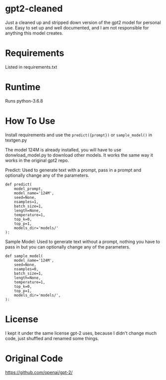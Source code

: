 # gpt2-cleaned
Just a cleaned up and stripped down version of the gpt2 model for personal use. Easy to set up and well documented, and I am not responsible for anything this model creates.

# Requirements 
Listed in requirements.txt

# Runtime
Runs python-3.6.8

# How To Use
Install requirements and use the `predict({prompt})` or `sample_model()` in textgen.py

The model 124M is already installed, you will have to use donwload_model.py to download other models. It works the same way it works in the original gpt2 repo.

Predict:
Used to generate text with a prompt, pass in a prompt and optionally change any of the parameters.

```
def predict(
    model_prompt,
    model_name='124M',
    seed=None,
    nsamples=1,
    batch_size=1,
    length=None,
    temperature=1,
    top_k=0,
    top_p=1,
    models_dir='models/'
):
```
Sample Model:
Used to generate text without a prompt, nothing you have to pass in but you can optionally change any of the parameters.

```
def sample_model(
    model_name='124M',
    seed=None,
    nsamples=0,
    batch_size=1,
    length=None,
    temperature=1,
    top_k=0,
    top_p=1,
    models_dir='models/',
):
```

# License
I kept it under the same license gpt-2 uses, because I didn't change much code, just shuffled and renamed some things.

# Original Code
https://github.com/openai/gpt-2/

